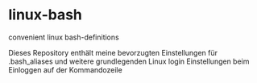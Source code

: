 # linux-bash
convenient linux bash-definitions

Dieses Repository enthält meine bevorzugten Einstellungen für .bash_aliases und weitere grundlegenden Linux login Einstellungen beim Einloggen auf der Kommandozeile
